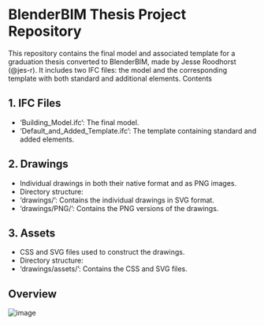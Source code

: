 # BlenderBIM Thesis Project Repository
This repository contains the final model and associated template for a graduation thesis converted to BlenderBIM, made by Jesse Roodhorst (@jes-r). It includes two IFC files: the model and the corresponding template with both standard and additional elements.
Contents
## 1.	IFC Files
-	‘Building_Model.ifc’: The final model.
-	‘Default_and_Added_Template.ifc’: The template containing standard and added elements.
## 2.	Drawings
-	Individual drawings in both their native format and as PNG images.
-	Directory structure:
-	‘drawings/’: Contains the individual drawings in SVG format.
-	‘drawings/PNG/’: Contains the PNG versions of the drawings.
## 3.	Assets
-	CSS and SVG files used to construct the drawings.
-	Directory structure:
-	‘drawings/assets/’: Contains the CSS and SVG files.

## Overview
![image](https://github.com/3BMLabs/BlenderBIM/assets/93218222/42e53083-f411-47a0-8f95-58501d059602)
